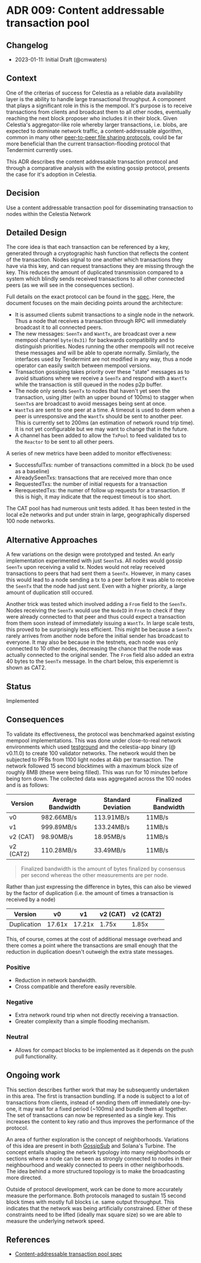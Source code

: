 # ADR 009: Content addressable transaction pool

## Changelog

- 2023-01-11: Initial Draft (@cmwaters)

## Context

One of the criterias of success for Celestia as a reliable data availability layer is the ability to handle large transactional throughput. A component that plays a significant role in this is the mempool. It's purpose is to receive transactions from clients and broadcast them to all other nodes, eventually reaching the next block proposer who includes it in their block. Given Celestia's aggregator-like role whereby larger transactions, i.e. blobs, are expected to dominate network traffic, a content-addressable algorithm, common in many other [peer-to-peer file sharing protocols](https://en.wikipedia.org/wiki/InterPlanetary_File_System), could be far more beneficial than the current transaction-flooding protocol that Tendermint currently uses.

This ADR describes the content addressable transaction protocol and through a comparative analysis with the existing gossip protocol, presents the case for it's adoption in Celestia.

## Decision

Use a content addressable transaction pool for disseminating transaction to nodes within the Celestia Network

## Detailed Design

The core idea is that each transaction can be referenced by a key, generated through a cryptographic hash function that reflects the content of the transaction. Nodes signal to one another which transactions they have via this key, and can request transactions they are missing through the key. This reduces the amount of duplicated transmission compared to a system which blindly sends received transactions to all other connected peers (as we will see in the consequences section).

Full details on the exact protocol can be found in the [spec](../../mempool/cat/spec.md). Here, the document focuses on the main deciding points around the architecture:

- It is assumed clients submit transactions to a single node in the network. Thus a node that receives a transaction through RPC will immediately broadcast it to all connected peers.
- The new messages: `SeenTx` and `WantTx`, are broadcast over a new mempool channel `byte(0x31)` for backwards compatibility and to distinguish priorities. Nodes running the other mempools will not receive these messages and will be able to operate normally. Similarly, the interfaces used by Tendermint are not modified in any way, thus a node operator can easily switch between mempool versions.
- Transaction gossiping takes priority over these "state" messages as to avoid situations where we receive a `SeenTx` and respond with a `WantTx` while the transaction is still queued in the nodes p2p buffer.
- The node only sends `SeenTx` to nodes that haven't yet seen the transaction, using jitter (with an upper bound of 100ms) to stagger when `SeenTx`s are broadcast to avoid messages being sent at once.
- `WantTx`s are sent to one peer at a time. A timeout is used to deem when a peer is unresponsive and the `WantTx` should be sent to another peer. This is currently set to 200ms (an estimation of network round trip time). It is not yet configurable but we may want to change that in the future.
- A channel has been added to allow the `TxPool` to feed validated txs to the `Reactor` to be sent to all other peers.

A series of new metrics have been added to monitor effectiveness:

- SuccessfulTxs: number of transactions committed in a block (to be used as a baseline)
- AlreadySeenTxs: transactions that are received more than once
- RequestedTxs: the number of initial requests for a transaction
- RerequestedTxs: the numer of follow up requests for a transaction. If this is high, it may indicate that the request timeout is too short.

The CAT pool has had numerous unit tests added. It has been tested in the local e2e networks and put under strain in large, geographically dispersed 100 node networks.

## Alternative Approaches

A few variations on the design were prototyped and tested. An early implementation experimented with just `SeenTx`s. All nodes would gossip `SeenTx` upon receiving a valid tx. Nodes would not relay received transactions to peers that had sent them a `SeenTx`. However, in many cases this would lead to a node sending a tx to a peer before it was able to receive the `SeenTx` that the node had just sent. Even with a higher priority, a large amount of duplication still occured.

Another trick was tested which involved adding a `From` field to the `SeenTx`. Nodes receiving the `SeenTx` would use the `NodeID` in `From` to check if they were already connected to that peer and thus could expect a transaction from them soon instead of immediately issuing a `WantTx`. In large scale tests, this proved to be surprisingly less efficient. This might be because a `SeenTx` rarely arrives from another node before the initial sender has broadcast to everyone. It may also be because in the testnets, each node was only connected to 10 other nodes, decreasing the chance that the node was actually connected to the original sender. The `From` field also added an extra 40 bytes to the `SeenTx` message. In the chart below, this experiemnt is shown as CAT2.

## Status

Implemented

## Consequences

To validate its effectiveness, the protocol was benchmarked against existing mempool implementations. This was done under close-to-real network environments which used [testground](https://github.com/testground/testground) and the celestia-app binary (@ v0.11.0) to create 100 validator networks. The network would then be subjected to PFBs from 1100 light nodes at 4kb per transaction. The network followed 15 second blocktimes with a maximum block size of roughly 8MB (these were being filled). This was run for 10 minutes before being torn down. The collected data was aggregated across the 100 nodes and is as follows:

| Version | Average Bandwidth | Standard Deviation | Finalized Bandwidth |
|-----|-----|------|------|
| v0 | 982.66MB/s | 113.91MB/s | 11MB/s |
| v1 | 999.89MB/s | 133.24MB/s | 11MB/s |
| v2 (CAT) | 98.90MB/s | 18.95MB/s | 11MB/s |
| v2 (CAT2) | 110.28MB/s | 33.49MB/s | 11MB/s |

> Finalized bandwidth is the amount of bytes finalized by consensus per second whereas the other measurements are per node.

Rather than just expressing the difference in bytes, this can also be viewed by the factor of duplication (i.e. the amount of times a transaction is received by a node)

| Version | v0 | v1 | v2 (CAT) | v2 (CAT2) |
| --------|----|----|----------|-----------|
| Duplication | 17.61x | 17.21x | 1.75x | 1.85x |


This, of course, comes at the cost of additional message overhead and there comes a point where the transactions are small enough that the reduction in duplication doesn't outweigh the extra state messages.


### Positive

- Reduction in network bandwidth.
- Cross compatible and therefore easily reversible.

### Negative

- Extra network round trip when not directly receiving a transaction.
- Greater complexity than a simple flooding mechanism.

### Neutral

- Allows for compact blocks to be implemented as it depends on the push pull functionality.

## Ongoing work

This section describes further work that may be subsequently undertaken in this area. The first is transaction bundling. If a node is subject to a lot of transactions from clients, instead of sending them off immediately one-by-one, it may wait for a fixed period (~100ms) and bundle them all together. The set of transactions can now be represented as a single key. This increases the content to key ratio and thus improves the performance of the protocol.

An area of further exploration is the concept of neighborhoods. Variations of this idea are present in both [GossipSub](https://github.com/libp2p/specs/blob/master/pubsub/gossipsub/gossipsub-v1.0.md#gossipsub-the-gossiping-mesh-router) and Solana's Turbine. The concept entails shaping the network typology into many neighborhoods or sections where a node can be seen as strongly connected to nodes in their neighbourhood and weakly connected to peers in other neighborhoods. The idea behind a more structured topology is to make the broadcasting more directed.

Outside of protocol development, work can be done to more accurately measure the performance. Both protocols managed to sustain 15 second block times with mostly full blocks i.e. same output throughput. This indicates that the network was being artificially constrained. Either of these constraints need to be lifted (ideally max square size) so we are able to measure the underlying network speed.

## References

- [Content-addressable transaction pool spec](../../mempool/cat/spec.md)
